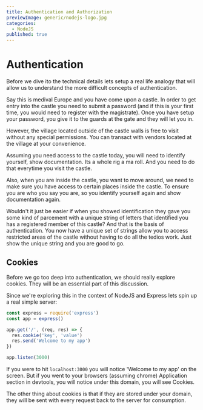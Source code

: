 ```yaml
---
title: Authentication and Authorization
previewImage: generic/nodejs-logo.jpg
categories:
  - NodeJS
published: true
---
```


# Authentication

Before we dive ito the technical details lets setup a real life analogy that will allow us to understand the more difficult concepts of authentication.

Say this is medival Europe and you have come upon a castle. In order to get entry into the castle you need to submit a password (and if this is your first time, you would need to register with the magistrate). Once you have setup your password, you give it to the guards at the gate and they will let you in.

However, the village located outside of the castle walls is free to visit without any special permissions. You can transact with vendors located at the village at your convenience.

Assuming you need access to the castle today, you will need to identify yourself, show documentation. Its a whole rig a ma roll. And you need to do that everytime you visit the castle.

Also, when you are inside the castle, you want to move around, we need to make sure you have access to certain places inside the castle. To ensure you are who you say you are, so you identify yourself again and show documentation again.

Wouldn't it just be easier if when you showed identification they gave you some kind of parcement with a unique string of letters that identified you has a registered member of this castle? And that is the basis of authentication. You now have a unique set of strings allow you to access restricted areas of the castle without having to do all the tedios work. Just show the unique string and you are good to go.

## Cookies

Before we go too deep into authentication, we should really explore cookies. They will be an essential part of this discussion.

Since we're exploring this in the context of NodeJS and Express lets spin up a real simple server:

```javascript
const express = require('express')
const app = express()

app.get('/', (req, res) => {
  res.cookie('key', 'value')
  res.send('Welcome to my app')
})

app.listen(3000)
```

If you were to hit `localhost:3000` you will notice 'Welcome to my app' on the screen. But if you went to your browsers (assuming chrome) Application section in devtools, you will notice under this domain, you will see Cookies.

<dynamic-image filename="auth/cookie1.png"></dynamic-image>

The other thing about cookies is that if they are stored under your domain, they will be sent with every request back to the server for consumption.

